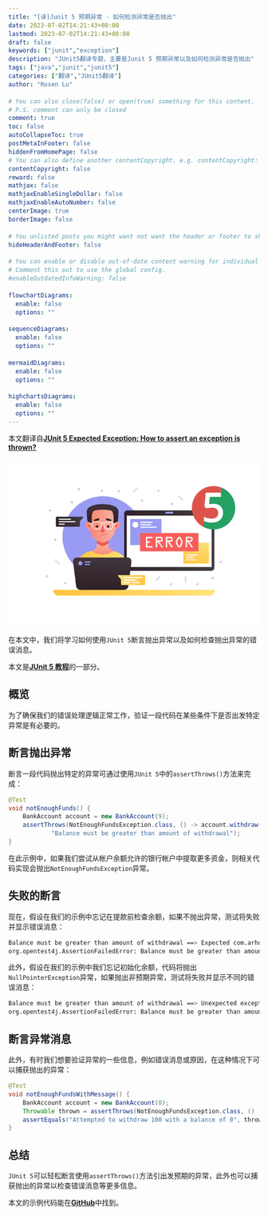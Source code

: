 ```yaml
---
title: "[译]Junit 5 预期异常 - 如何检测异常是否抛出"
date: 2023-07-02T14:21:43+08:00
lastmod: 2023-07-02T14:21:43+08:00
draft: false
keywords: ["junit","exception"]
description: "JUnit5翻译专题，主要是Junit 5 预期异常以及如何检测异常是否抛出"
tags: ["java","junit","junit5"]
categories: ["翻译","JUnit5翻译"]
author: "Rosen Lu"

# You can also close(false) or open(true) something for this content.
# P.S. comment can only be closed
comment: true
toc: false
autoCollapseToc: true
postMetaInFooter: false
hiddenFromHomePage: false
# You can also define another contentCopyright. e.g. contentCopyright: "This is another copyright."
contentCopyright: false
reward: false
mathjax: false
mathjaxEnableSingleDollar: false
mathjaxEnableAutoNumber: false
centerImage: true
borderImage: false

# You unlisted posts you might want not want the header or footer to show
hideHeaderAndFooter: false

# You can enable or disable out-of-date content warning for individual post.
# Comment this out to use the global config.
#enableOutdatedInfoWarning: false

flowchartDiagrams:
  enable: false
  options: ""

sequenceDiagrams: 
  enable: false
  options: ""

mermaidDiagrams: 
  enable: false
  options: ""

highchartsDiagrams: 
  enable: false
  options: ""
---
```


本文翻译自[**JUnit 5 Expected Exception: How to assert an exception is thrown?**](https://www.arhohuttunen.com/junit-5-expected-exception/)

<!--more-->

![JUnit 5 Service Error](/blog_img/translate/junit5/junit-5-expected-exception/junit-5-laptop-with-service-error.webp "JUnit 5 Service Error") 

在本文中，我们将学习如何使用`JUnit 5`断言抛出异常以及如何检查抛出异常的错误消息。

本文是[**JUnit 5 教程**](https://www.arhohuttunen.com/junit-5-tutorial/)的一部分。

## 概览

为了确保我们的错误处理逻辑正常工作，验证一段代码在某些条件下是否出发特定异常是有必要的。

## 断言抛出异常

断言一段代码抛出特定的异常可通过使用`JUnit 5`中的`assertThrows()`方法来完成：

```java
@Test
void notEnoughFunds() {
    BankAccount account = new BankAccount(9);
    assertThrows(NotEnoughFundsException.class, () -> account.withdraw(10),
            "Balance must be greater than amount of withdrawal");
}
```

在此示例中，如果我们尝试从帐户余额允许的银行帐户中提取更多资金，则相关代码实现会抛出`NotEnoughFundsException`异常。

## 失败的断言

现在，假设在我们的示例中忘记在提款前检查余额，如果不抛出异常，测试将失败并显示错误消息：

```bash
Balance must be greater than amount of withdrawal ==> Expected com.arhohuttunen.junit5.exception.NotEnoughFundsException to be thrown, but nothing was thrown.
org.opentest4j.AssertionFailedError: Balance must be greater than amount of withdrawal ==> Expected com.arhohuttunen.junit5.exception.NotEnoughFundsException to be thrown, but nothing was thrown.
```

此外，假设在我们的示例中我们忘记初始化余额，代码将抛出`NullPointerException`异常，如果抛出非预期异常，测试将失败并显示不同的错误消息：

```bash
Balance must be greater than amount of withdrawal ==> Unexpected exception type thrown ==> expected: <com.arhohuttunen.junit5.exception.NotEnoughFundsException> but was: <java.lang.NullPointerException>
org.opentest4j.AssertionFailedError: Balance must be greater than amount of withdrawal ==> Unexpected exception type thrown ==> expected: <com.arhohuttunen.junit5.exception.NotEnoughFundsException> but was: <java.lang.NullPointerException>
```

## 断言异常消息

此外，有时我们想要验证异常的一些信息，例如错误消息或原因，在这种情况下可以捕获抛出的异常：

```java
@Test
void notEnoughFundsWithMessage() {
    BankAccount account = new BankAccount(0);
    Throwable thrown = assertThrows(NotEnoughFundsException.class, () -> account.withdraw(100));
    assertEquals("Attempted to withdraw 100 with a balance of 0", thrown.getMessage());
}
```

## 总结

`JUnit 5`可以轻松断言使用`assertThrows()`方法引出发预期的异常，此外也可以捕获抛出的异常以检查错误消息等更多信息。

本文的示例代码能在[**GitHub**](https://github.com/arhohuttunen/junit5-examples/tree/main/junit5-expected-exception)中找到。
